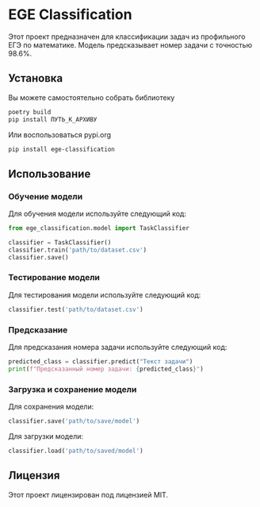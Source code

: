 
# EGE Classification

Этот проект предназначен для классификации задач из профильного ЕГЭ по математике. Модель предсказывает номер задачи с точностью 98.6%.

## Установка

Вы можете самостоятельно собрать библиотеку

```bash
poetry build
pip install ПУТЬ_К_АРХИВУ
```

Или воспользоваться pypi.org

```bash
pip install ege-classification
```

## Использование

### Обучение модели

Для обучения модели используйте следующий код:

```python
from ege_classification.model import TaskClassifier

classifier = TaskClassifier()
classifier.train('path/to/dataset.csv')
classifier.save()
```

### Тестирование модели

Для тестирования модели используйте следующий код:

```python
classifier.test('path/to/dataset.csv')
```

### Предсказание

Для предсказания номера задачи используйте следующий код:

```python
predicted_class = classifier.predict("Текст задачи")
print(f"Предсказанный номер задачи: {predicted_class}")
```

### Загрузка и сохранение модели

Для сохранения модели:

```python
classifier.save('path/to/save/model')
```

Для загрузки модели:

```python
classifier.load('path/to/saved/model')
```


## Лицензия

Этот проект лицензирован под лицензией MIT.
